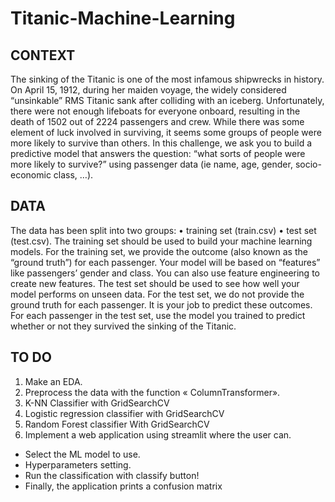# Titanic-Machine-Learning
## CONTEXT
The sinking of the Titanic is one of the most infamous shipwrecks in history. On April 15, 1912, 
during her maiden voyage, the widely considered “unsinkable” RMS Titanic sank after colliding with 
an iceberg. 
Unfortunately, there were not enough lifeboats for everyone onboard, resulting in the death of 1502 
out of 2224 passengers and crew. While there was some element of luck involved in surviving, it 
seems some groups of people were more likely to survive than others.
In this challenge, we ask you to build a predictive model that answers the question: “what sorts of 
people were more likely to survive?” using passenger data (ie name, age, gender, socio-economic 
class, …).
## DATA
The data has been split into two groups:
• training set (train.csv)
• test set (test.csv).
The training set should be used to build your machine learning models. For the training set, we 
provide the outcome (also known as the “ground truth”) for each passenger. Your model will be 
based on “features” like passengers’ gender and class. You can also use feature engineering to 
create new features.
The test set should be used to see how well your model performs on unseen data. For the test set, 
we do not provide the ground truth for each passenger. It is your job to predict these outcomes. For 
each passenger in the test set, use the model you trained to predict whether or not they survived 
the sinking of the Titanic.
## TO DO 
1. Make an EDA.
2. Preprocess the data with the function « ColumnTransformer».
3. K-NN Classifier with GridSearchCV
4. Logistic regression classifier with GridSearchCV
5. Random Forest classifier With GridSearchCV
6. Implement a web application using streamlit where the user can.
- Select the ML model to use.
- Hyperparameters setting.
- Run the classification with classify button!
- Finally, the application prints a confusion matrix
